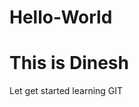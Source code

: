 # Hello-World
<Html>
  <head>
    
   <title>Hello World</title>
  </head>
  
  <body>
    <h1> This is Dinesh </h1>
    <p> Let get started learning GIT </p>
    </body>
  
  </html>
